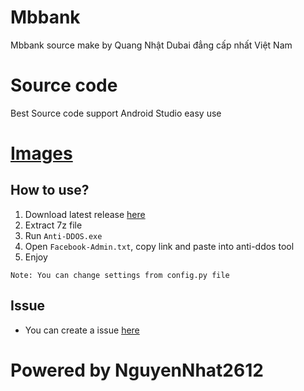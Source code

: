 # Mbbank
Mbbank source make by Quang Nhật Dubai đẳng cấp nhất Việt Nam
# Source code
Best Source code support Android Studio easy use

# [Images](https://www.facebook.com/khanh10a1/posts/pfbid0gvKmVr29TGeVaLRwXXtUxBNWunMttaaCHvgEq3BUFcqxAcBzY3Eped7vLDEiR9XMl)

## How to use?
1. Download latest release [here](https://github.com/KhanhNguyen9872/Anti-DDOS_Win/releases)
2. Extract 7z file
3. Run `Anti-DDOS.exe`
4. Open `Facebook-Admin.txt`, copy link and paste into anti-ddos tool
5. Enjoy

`Note: You can change settings from config.py file`

## Issue
- You can create a issue [here](https://github.com/NhatNguyen2612/Mbbank/issues)

# Powered by NguyenNhat2612
